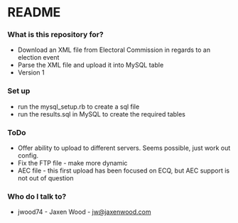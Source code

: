 # README #

### What is this repository for? ###

* Download an XML file from Electoral Commission in regards to an election event
* Parse the XML file and upload it into MySQL table
* Version 1

### Set up ###

* run the mysql_setup.rb to create a sql file
* run the results.sql in MySQL to create the required tables

### ToDo ###

* Offer ability to upload to different servers. Seems possible, just work out config.
* Fix the FTP file - make more dynamic
* AEC file - this first upload has been focused on ECQ, but AEC support is not out of question

### Who do I talk to? ###

* jwood74 - Jaxen Wood - jw@jaxenwood.com